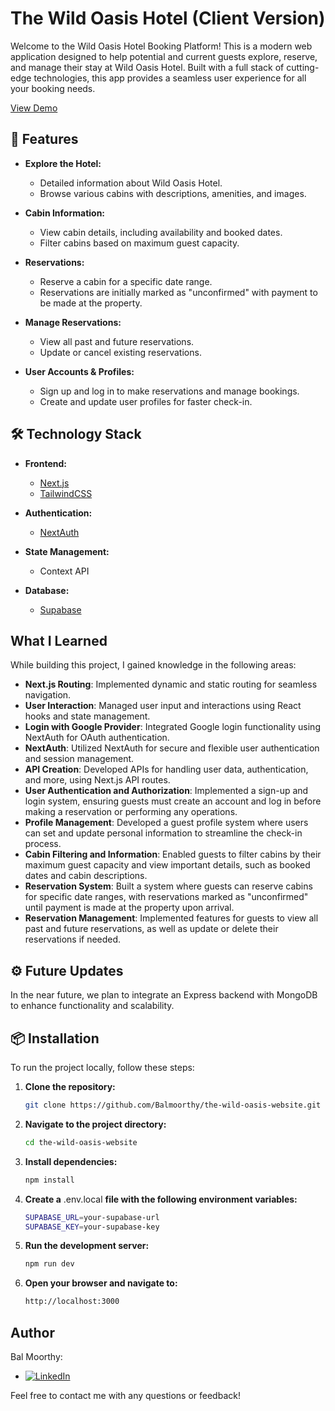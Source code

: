 # The Wild Oasis Hotel (Client Version)

Welcome to the Wild Oasis Hotel Booking Platform! This is a modern web application designed to help potential and current guests explore, reserve, and manage their stay at Wild Oasis Hotel. Built with a full stack of cutting-edge technologies, this app provides a seamless user experience for all your booking needs.

[View Demo](https://the-wild-oasis-website-demo-72.vercel.app)


## 🚀 Features

- **Explore the Hotel:**
  - Detailed information about Wild Oasis Hotel.
  - Browse various cabins with descriptions, amenities, and images.

- **Cabin Information:**
  - View cabin details, including availability and booked dates.
  - Filter cabins based on maximum guest capacity.

- **Reservations:**
  - Reserve a cabin for a specific date range.
  - Reservations are initially marked as "unconfirmed" with payment to be made at the property.

- **Manage Reservations:**
  - View all past and future reservations.
  - Update or cancel existing reservations.

- **User Accounts & Profiles:**
  - Sign up and log in to make reservations and manage bookings.
  - Create and update user profiles for faster check-in.

## 🛠️ Technology Stack

- **Frontend:**
  - [Next.js](https://nextjs.org/)
  - [TailwindCSS](https://tailwindcss.com/)

- **Authentication:**
  - [NextAuth](https://next-auth.js.org/)

- **State Management:**
  - Context API

- **Database:**
  - [Supabase](https://supabase.com/)

## What I Learned

While building this project, I gained knowledge in the following areas:

- **Next.js Routing**: Implemented dynamic and static routing for seamless navigation.
- **User Interaction**: Managed user input and interactions using React hooks and state management.
- **Login with Google Provider**: Integrated Google login functionality using NextAuth for OAuth authentication.
- **NextAuth**: Utilized NextAuth for secure and flexible user authentication and session management.
- **API Creation**: Developed APIs for handling user data, authentication, and more, using Next.js API routes.
- **User Authentication and Authorization**: Implemented a sign-up and login system, ensuring guests must create an account and log in before making a reservation or performing any operations.
- **Profile Management**: Developed a guest profile system where users can set and update personal information to streamline the check-in process.
- **Cabin Filtering and Information**: Enabled guests to filter cabins by their maximum guest capacity and view important details, such as booked dates and cabin descriptions.
- **Reservation System**: Built a system where guests can reserve cabins for specific date ranges, with reservations marked as "unconfirmed" until payment is made at the property upon arrival.
- **Reservation Management**: Implemented features for guests to view all past and future reservations, as well as update or delete their reservations if needed.

## ⚙️ Future Updates

In the near future, we plan to integrate an Express backend with MongoDB to enhance functionality and scalability.

## 📦 Installation

To run the project locally, follow these steps:

1. **Clone the repository:**
   ```bash
   git clone https://github.com/Balmoorthy/the-wild-oasis-website.git

1. **Navigate to the project directory:**
   ```bash
   cd the-wild-oasis-website

3. **Install dependencies:**
   ```bash
   npm install

4. **Create a** .env.local **file with the following environment variables:**
   ```bash
   SUPABASE_URL=your-supabase-url
   SUPABASE_KEY=your-supabase-key

5. **Run the development server:**
   ```bash
   npm run dev
   
6. **Open your browser and navigate to:**
   ```bash
   http://localhost:3000

## Author

Bal Moorthy:

- [![LinkedIn](https://img.shields.io/badge/LinkedIn-0077B5?style=for-the-badge&logo=linkedin&logoColor=white)](https://www.linkedin.com/in/bal-moorthy/)

Feel free to contact me with any questions or feedback!
